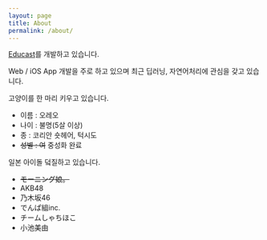```yaml
---
layout: page
title: About
permalink: /about/
---
```


[Educast](https://educast.pro)를 개발하고 있습니다.

Web / iOS App 개발을 주로 하고 있으며 최근 딥러닝, 자연어처리에 관심을 갖고 있습니다.

고양이를 한 마리 키우고 있습니다.

* 이름 : 오레오
* 나이 : 불명(5살 이상)
* 종   : 코리안 숏헤어, 턱시도
* ~~성별 : 여~~ 중성화 완료

일본 아이돌 덬질하고 있습니다. 
  
* ~~モーニング娘。~~
* AKB48
* 乃木坂46
* でんぱ組inc.
* チームしゃちほこ
* 小池美由
